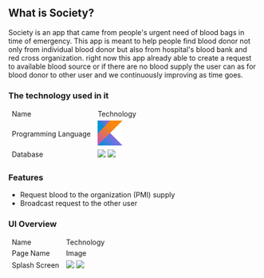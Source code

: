 <h2>What is Society?</h2>

<p>
Society is an app that came from people's urgent need of blood bags in time of emergency. This app is meant to help people find blood donor not only from individual blood donor but also from hospital's blood bank and red cross organization. right now this app already able to create a request to available blood source or if there are no blood supply the user can as for blood donor to other user and we continuously improving as time goes. 
</p>

<h3>The technology used in it</h3>

<table style="width:100%">
  <thead>
    <td>Name</td>
    <td>Technology</td
  </thead>
  <tr>
    <td>Programming Language</td>
    <td><img src="https://raw.githubusercontent.com/github/explore/80688e429a7d4ef2fca1e82350fe8e3517d3494d/topics/kotlin/kotlin.png" width="50px"></td
  </tr>
  <tr>
    <td>Database</td>
    <td>
      <img src="https://brandeps.com/logo-download/F/Firebase-RTDB-logo-vector-01.svg" width="70px">
      <img src="https://brandeps.com/logo-download/F/Firestore-logo-vector-01.svg" width="70px">
    </td
  </tr>
</table>
      
<h3>Features</h3>

<ul>
   <li>Request blood to the organization (PMI) supply</li>
   <li>Broadcast request to the other user</li>
</ul>

<h3>UI Overview</h3>
      
<table style="width:100%">
  <thead>
    <td>Name</td>
    <td>Technology</td
  </thead>
  <tr>
    <td>Page Name</td>
    <td>Image</td
  </tr>
  <tr>
    <td>Splash Screen</td>
    <td>
      <img src="https://brandeps.com/logo-download/F/Firebase-RTDB-logo-vector-01.svg" width="70px">
      <img src="https://brandeps.com/logo-download/F/Firestore-logo-vector-01.svg" width="70px">
    </td
  </tr>
</table>
